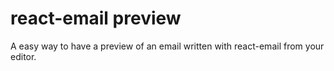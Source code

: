 # react-email preview

A easy way to have a preview of an email written with react-email from your editor.
